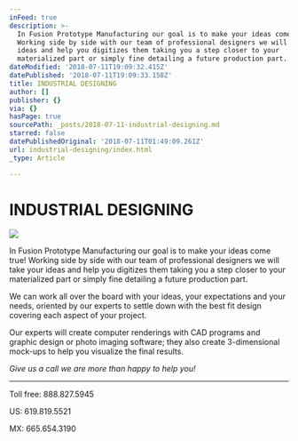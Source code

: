 ```yaml
---
inFeed: true
description: >-
  In Fusion Prototype Manufacturing our goal is to make your ideas come true!
  Working side by side with our team of professional designers we will take your
  ideas and help you digitizes them taking you a step closer to your
  materialized part or simply fine detailing a future production part.
dateModified: '2018-07-11T19:09:32.415Z'
datePublished: '2018-07-11T19:09:33.158Z'
title: INDUSTRIAL DESIGNING
author: []
publisher: {}
via: {}
hasPage: true
sourcePath: _posts/2018-07-11-industrial-designing.md
starred: false
datePublishedOriginal: '2018-07-11T01:49:09.261Z'
url: industrial-designing/index.html
_type: Article

---
```

# INDUSTRIAL DESIGNING
![](https://the-grid-user-content.s3-us-west-2.amazonaws.com/3fb8746f-763e-4dd5-8b83-dc34ac518564.jpg)

In Fusion Prototype Manufacturing our goal is to make your ideas come true! Working side by side with our team of professional designers we will take your ideas and help you digitizes them taking you a step closer to your materialized part or simply fine detailing a future production part.

We can work all over the board with your ideas, your expectations and your needs, oriented by our experts to settle down with the best fit design covering each aspect of your project.

Our experts will create computer renderings with CAD programs and graphic design or photo imaging software; they also create 3-dimensional mock-ups to help you visualize the final results.

_Give us a call we are more than happy to help you!_

---

Toll free: 888.827.5945

US: 619.819.5521

MX: 665.654.3190